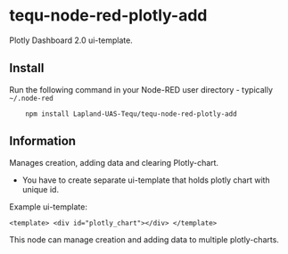 tequ-node-red-plotly-add
=====================

Plotly Dashboard 2.0 ui-template.

## Install

Run the following command in your Node-RED user directory - typically `~/.node-red`

        npm install Lapland-UAS-Tequ/tequ-node-red-plotly-add

## Information

Manages creation, adding data and clearing Plotly-chart.

- You have to create separate ui-template that holds plotly chart with 
unique id.

Example ui-template:

``
<template>
    <div id="plotly_chart"></div>
</template>
``

This node can manage creation and adding data to multiple plotly-charts.


